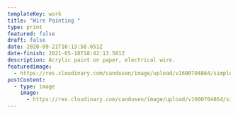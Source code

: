 ```yaml
---
templateKey: work
title: "Wire Painting "
type: print
featured: false
draft: false
date: 2020-09-21T16:13:58.651Z
date-finish: 2021-05-18T18:42:13.501Z
description: Acrylic paint on paper, electrical wire.
featuredimage:
  - https://res.cloudinary.com/candusen/image/upload/v1600704864/simpler-wire-painting-2_xfpkhy.jpg
postContent:
  - type: image
    image:
      - https://res.cloudinary.com/candusen/image/upload/v1600704864/simpler-wire-painting-2_xfpkhy.jpg
---
```

